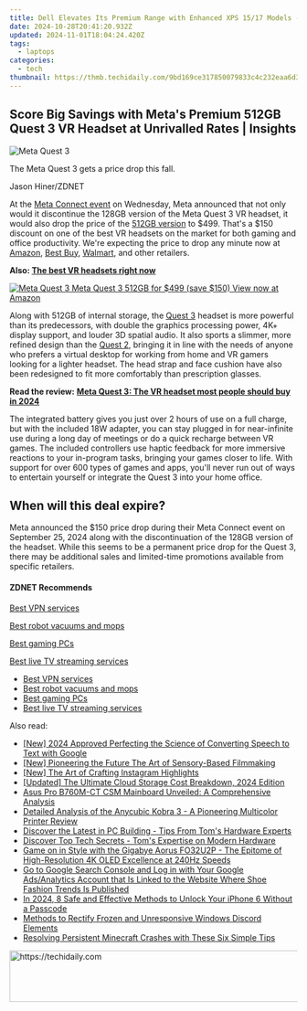 ```yaml
---
title: Dell Elevates Its Premium Range with Enhanced XPS 15/17 Models - Insights From ZDNet
date: 2024-10-28T20:41:20.932Z
updated: 2024-11-01T18:04:24.420Z
tags:
  - laptops
categories:
  - tech
thumbnail: https://thmb.techidaily.com/9bd169ce317850079833c4c232eaa6d389f824b0ea7ef26122a9f26ae8562eda.jpg
---
```


## Score Big Savings with Meta's Premium 512GB Quest 3 VR Headset at Unrivalled Rates | Insights

![Meta Quest 3](https://www.zdnet.com/a/img/resize/b20e255b39b4c575dbe2ff29fe492be3075a90c6/2023/12/26/0dc1582a-3076-47ff-86a7-112a49871c0b/meta-quest-3-blue-dreams.jpg?auto=webp&precrop=2048,1150,x0,y101&width=1280)

The Meta Quest 3 gets a price drop this fall.

Jason Hiner/ZDNET

At the [Meta Connect event](https://www.zdnet.com/article/orion-are-metas-most-advanced-glasses-in-the-world-and-run-on-a-neural-interface/) on Wednesday, Meta announced that not only would it discontinue the 128GB version of the Meta Quest 3 VR headset, it would also drop the price of the [512GB version](https://buy.geni.us/Proxy.ashx?TSID=368250&GR%5FURL=https%3A%2F%2Fwww.amazon.com%2Fdp%2FB0CD1JTBSC%3Ftag%3Dzd-buy-button-20%26ascsubtag%3D%5F%5FCOM%5FCLICK%5FID%5F%5F%7Cd51d3875-43f8-457d-aa84-6512101bf191%7Cdtp&dtb=1) to $499\. That's a $150 discount on one of the best VR headsets on the market for both gaming and office productivity. We're expecting the price to drop any minute now at [Amazon](https://buy.geni.us/Proxy.ashx?TSID=368250&GR%5FURL=https%3A%2F%2Fwww.amazon.com%2Fdp%2FB0CD1JTBSC%3Ftag%3Dzd-buy-button-20%26ascsubtag%3D%5F%5FCOM%5FCLICK%5FID%5F%5F%7Cd51d3875-43f8-457d-aa84-6512101bf191%7Cdtp&dtb=1), [Best Buy](https://shop-links.co/link/?url=https%3A%2F%2Fwww.bestbuy.com%2Fsite%2Fmeta-quest-3-breakthrough-mixed-reality-512gb-white%2F6554912.p%3FskuId%3D6554912&publisher_slug=itechdaily19598&exclusive=1), [Walmart](https://goto.walmart.com/c/5597632/565706/9383?sharedid=zdnet&partnerpropertyid=1980086&u=https%3A%2F%2Fwww.walmart.com%2Fip%2FMeta-Quest-3-512GB-Breakthrough-Mixed-Reality-Powerful-Performance-Asgard-s-Wrath-2%2F3551794083&subId1=zd-__COM_CLICK_ID__-dtp), and other retailers.

**Also: [The best VR headsets right now](https://www.zdnet.com/article/best-vr-headset/)**

[![Meta Quest 3](https://www.zdnet.com/a/img/resize/6661bb5b309108b038cf1b9ec439f3c7a9569d07/2023/12/26/6715c959-4622-45a1-b1b0-dbcbb61c45bd/meta-quest-3-hero-2.jpg?auto=webp&fit=crop&height=172.5&width=294) Meta Quest 3 512GB for $499 (save $150) View now at Amazon](https://buy.geni.us/Proxy.ashx?TSID=368250&GR%5FURL=https%3A%2F%2Fwww.amazon.com%2Fdp%2FB0CD1JTBSC%3Ftag%3Dzd-buy-button-20%26ascsubtag%3D%5F%5FCOM%5FCLICK%5FID%5F%5F%7Cd51d3875-43f8-457d-aa84-6512101bf191%7Cdtp&dtb=1)

Along with 512GB of internal storage, the [Quest 3](https://buy.geni.us/Proxy.ashx?TSID=368250&GR%5FURL=https%3A%2F%2Fwww.amazon.com%2Fdp%2FB0CD1JTBSC%3Ftag%3Dzd-buy-button-20%26ascsubtag%3D%5F%5FCOM%5FCLICK%5FID%5F%5F%7Cd51d3875-43f8-457d-aa84-6512101bf191%7Cdtp&dtb=1) headset is more powerful than its predecessors, with double the graphics processing power, 4K+ display support, and louder 3D spatial audio. It also sports a slimmer, more refined design than the [Quest 2](https://www.zdnet.com/article/meta-quest-2-vs-meta-quest-3/), bringing it in line with the needs of anyone who prefers a virtual desktop for working from home and VR gamers looking for a lighter headset. The head strap and face cushion have also been redesigned to fit more comfortably than prescription glasses.

**Read the review:** **[Meta Quest 3: The VR headset most people should buy in 2024](https://www.zdnet.com/article/meta-quest-3-review/)** 

The integrated battery gives you just over 2 hours of use on a full charge, but with the included 18W adapter, you can stay plugged in for near-infinite use during a long day of meetings or do a quick recharge between VR games. The included controllers use haptic feedback for more immersive reactions to your in-program tasks, bringing your games closer to life. With support for over 600 types of games and apps, you'll never run out of ways to entertain yourself or integrate the Quest 3 into your home office. 

## When will this deal expire?

Meta announced the $150 price drop during their Meta Connect event on September 25, 2024 along with the discontinuation of the 128GB version of the headset. While this seems to be a permanent price drop for the Quest 3, there may be additional sales and limited-time promotions available from specific retailers.

#### **ZDNET** Recommends

[Best VPN services](https://www.zdnet.com/article/best-vpn/ "Best VPN services")

[Best robot vacuums and mops](https://www.zdnet.com/article/best-robot-vacuum-mop/ "Best robot vacuums and mops")

[Best gaming PCs](https://www.zdnet.com/article/best-gaming-pc/ "Best gaming PCs")

[Best live TV streaming services](https://www.zdnet.com/article/best-live-tv-streaming-service/ "Best live TV streaming services")

* [Best VPN services](https://www.zdnet.com/article/best-vpn/ "Best VPN services")
* [Best robot vacuums and mops](https://www.zdnet.com/article/best-robot-vacuum-mop/ "Best robot vacuums and mops")
* [Best gaming PCs](https://www.zdnet.com/article/best-gaming-pc/ "Best gaming PCs")
* [Best live TV streaming services](https://www.zdnet.com/article/best-live-tv-streaming-service/ "Best live TV streaming services")

<ins class="adsbygoogle"
     style="display:block"
     data-ad-format="autorelaxed"
     data-ad-client="ca-pub-7571918770474297"
     data-ad-slot="1223367746"></ins>

<ins class="adsbygoogle"
     style="display:block"
     data-ad-client="ca-pub-7571918770474297"
     data-ad-slot="8358498916"
     data-ad-format="auto"
     data-full-width-responsive="true"></ins>

<span class="atpl-alsoreadstyle">Also read:</span>
<div><ul>
<li><a href="https://remote-screen-capture.techidaily.com/new-2024-approved-perfecting-the-science-of-converting-speech-to-text-with-google/"><u>[New] 2024 Approved Perfecting the Science of Converting Speech to Text with Google</u></a></li>
<li><a href="https://youtube-sure.techidaily.com/ioneering-the-future-the-art-of-sensory-based-filmmaking/"><u>[New] Pioneering the Future The Art of Sensory-Based Filmmaking</u></a></li>
<li><a href="https://instagram-video-recordings.techidaily.com/new-the-art-of-crafting-instagram-highlights/"><u>[New] The Art of Crafting Instagram Highlights</u></a></li>
<li><a href="https://some-tips.techidaily.com/updated-the-ultimate-cloud-storage-cost-breakdown-2024-edition/"><u>[Updated] The Ultimate Cloud Storage Cost Breakdown, 2024 Edition</u></a></li>
<li><a href="https://hardware-reviews.techidaily.com/asus-pro-b760m-ct-csm-mainboard-unveiled-a-comprehensive-analysis/"><u>Asus Pro B760M-CT CSM Mainboard Unveiled: A Comprehensive Analysis</u></a></li>
<li><a href="https://hardware-reviews.techidaily.com/detailed-analysis-of-the-anycubic-kobra-3-a-pioneering-multicolor-printer-review/"><u>Detailed Analysis of the Anycubic Kobra 3 - A Pioneering Multicolor Printer Review</u></a></li>
<li><a href="https://hardware-reviews.techidaily.com/discover-the-latest-in-pc-building-tips-from-toms-hardware-experts/"><u>Discover the Latest in PC Building - Tips From Tom's Hardware Experts</u></a></li>
<li><a href="https://hardware-reviews.techidaily.com/discover-top-tech-secrets-toms-expertise-on-modern-hardware/"><u>Discover Top Tech Secrets - Tom's Expertise on Modern Hardware</u></a></li>
<li><a href="https://hardware-reviews.techidaily.com/game-on-in-style-with-the-gigabye-aorus-fo32u2p-the-epitome-of-high-resolution-4k-oled-excellence-at-240hz-speeds/"><u>Game on in Style with the Gigabye Aorus FO32U2P - The Epitome of High-Resolution 4K OLED Excellence at 240Hz Speeds</u></a></li>
<li><a href="https://tech-haven.techidaily.com/go-to-google-search-console-and-log-in-with-your-google-adsanalytics-account-that-is-linked-to-the-website-where-shoe-fashion-trends-is-published/"><u>Go to Google Search Console and Log in with Your Google Ads/Analytics Account that Is Linked to the Website Where Shoe Fashion Trends Is Published</u></a></li>
<li><a href="https://ios-unlock.techidaily.com/in-2024-8-safe-and-effective-methods-to-unlock-your-iphone-6-without-a-passcode-by-drfone-ios/"><u>In 2024, 8 Safe and Effective Methods to Unlock Your iPhone 6 Without a Passcode</u></a></li>
<li><a href="https://windows11.techidaily.com/methods-to-rectify-frozen-and-unresponsive-windows-discord-elements/"><u>Methods to Rectify Frozen and Unresponsive Windows Discord Elements</u></a></li>
<li><a href="https://win-solutions.techidaily.com/resolving-persistent-minecraft-crashes-with-these-six-simple-tips/"><u>Resolving Persistent Minecraft Crashes with These Six Simple Tips</u></a></li>
</ul></div>

<!-- affiliate ads begin -->
<a href="https://appsumo.8odi.net/c/5597632/2144271/7443" target="_top" id="2144271">
  <img src="//a.impactradius-go.com/display-ad/7443-2144271" border="0" alt="https://techidaily.com" width="600" height="90"/>
</a>
<img height="0" width="0" src="https://appsumo.8odi.net/i/5597632/2144271/7443" style="position:absolute;visibility:hidden;" border="0" />
<!-- affiliate ads end -->

